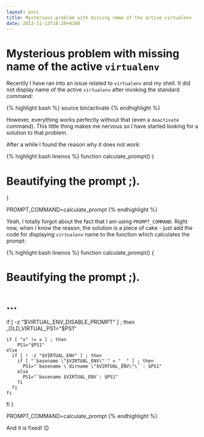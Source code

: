 ```yaml
---
layout: post
title: Mysterious problem with missing name of the active virtualenv
date: 2013-11-13T18:20+0100
---
```


# Mysterious problem with missing name of the active `virtualenv`

Recently I have ran into an issue related to `virtualenv` and my shell. It did not display name of the active `virtualenv` after invoking the standard command:

{% highlight bash %}
source bin/activate
{% endhighlight %}

However, everything works perfectly without that (even a `deactivate` command). This little thing makes me nervous so I have started looking for a solution to that problem.

After a while I found the reason why it does not work:

{% highlight bash linenos %}
function calculate_prompt() {
  # Beautifying the prompt ;).
}

PROMPT_COMMAND=calculate_prompt
{% endhighlight %}

*Yeah*, I totally forgot about the fact that I am using `PROMPT_COMMAND`. Right now, when I know the reason, the solution is a piece of cake - just add the code for displaying *`virtualenv`* name to the function which calculates the prompt:

{% highlight bash linenos %}
function calculate_prompt() {
  # Beautifying the prompt ;).
  # ...

  if [ -z "$VIRTUAL_ENV_DISABLE_PROMPT" ] ; then
    _OLD_VIRTUAL_PS1="$PS1"

    if [ "x" != x ] ; then
        PS1="$PS1"
    else
      if [ ! -z "$VIRTUAL_ENV" ] ; then
        if [ "`basename \"$VIRTUAL_ENV\"`" = "__" ] ; then
          PS1="`basename \`dirname \"$VIRTUAL_ENV\"\``: $PS1"
        else
          PS1="`basename $VIRTUAL_ENV`: $PS1"
        fi
      fi
    fi
  fi
}

PROMPT_COMMAND=calculate_prompt
{% endhighlight %}

And it is fixed! :wink:
